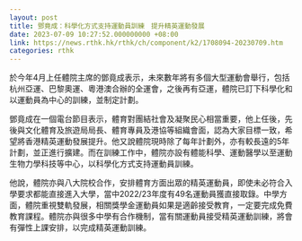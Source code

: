 ```yaml
---
layout: post
title: 鄧竟成：科學化方式支持運動員訓練　提升精英運動發展
date: 2023-07-09 10:27:52.000000000 +08:00
link: https://news.rthk.hk/rthk/ch/component/k2/1708094-20230709.htm
categories: rthk
---
```


於今年4月上任體院主席的鄧竟成表示，未來數年將有多個大型運動會舉行，包括杭州亞運、巴黎奧運、粵港澳合辦的全運會，之後再有亞運，體院已訂下科學化和以運動員為中心的訓練，並制定計劃。

鄧竟成在一個電台節目表示，體育對團結社會及凝聚民心相當重要，他上任後，先後與文化體育及旅遊局局長、體育專員及港協等組織會面，認為大家目標一致，希望將香港精英運動發展提升。他又說體院現時除了每年計劃外，亦有較長遠的5年計劃，並正進行擴建。而在訓練工作中，體院亦設有體能科學、運動醫學以至運動生物力學科技等中心，以科學化方式支持運動員訓練。

他說，體院亦與八大院校合作，安排體育方面出眾的精英運動員，即使未必符合入學要求都能直接進入大學，當中2022/23年度有49名運動員獲直接取錄。中學方面，體院重視雙軌發展，相關獎學金運動員如果是適齡接受教育，一定要完成免費教育課程。體院亦與很多中學有合作機制，當有關運動員接受精英運動訓練，將會有彈性上課安排，以完成精英運動訓練。
